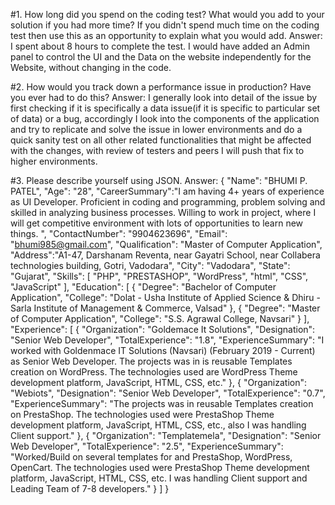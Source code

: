 #1.	How long did you spend on the coding test? What would you add to your solution if you had more time? If you didn't spend much time on the coding test then use this as an opportunity to explain what you would add.
Answer:	I spent about 8 hours to complete the test. I would have added an Admin panel to control the UI and the Data on the website independently for the Website, without changing in the code.

#2.	How would you track down a performance issue in production? Have you ever had to do this?
Answer:	I generally look into detail of the issue by first checking if it is specifically a data issue(if it is specific to particular set of data) or a bug, accordingly I look into the components of the application and try to replicate and solve the issue in lower environments and do a quick sanity test on all other related functionalities that might be affected with the changes, with review of testers and peers I will push that fix to higher environments.

#3.	Please describe yourself using JSON.
Answer:	
{
	"Name": "BHUMI P. PATEL",
	"Age": "28",
	"CareerSummary":"I am having 4+ years of experience as UI Developer. Proficient in coding and programming, problem solving and skilled in analyzing business processes. Willing to work in project, where I will get competitive environment with lots of opportunities to learn new things. ",
	"ContactNumber": "9904623696",
	"Email": "bhumi985@gmail.com",
	"Qualification": "Master of Computer Application",
	"Address":"A1-47, Darshanam Reventa, near Gayatri School, near Collabera technologies building, Gotri, Vadodara",
	"City": "Vadodara",
	"State": "Gujarat",
	"Skills": [
		"PHP",
		"PRESTASHOP",
		"WordPress",
		"html",
		"CSS",
		"JavaScript"
	],
	"Education": [
		{
			"Degree": "Bachelor of Computer Application",
			"College": "Dolat - Usha Institute of Applied Science & Dhiru - Sarla Institute of Management & Commerce, Valsad"
		},
		{
			"Degree": "Master of Computer Application",
			"College": "S.S. Agrawal College, Navsari"
		}
	],
	"Experience": [
		{
			"Organization": "Goldemace It Solutions",
			"Designation": "Senior Web Developer",
			"TotalExperience": "1.8",
			"ExperienceSummary": "I worked with Goldenmace IT Solutions (Navsari) (February 2019 - Current) as Senior Web Developer. The projects was in is reusable Templates creation on WordPress. The technologies used are WordPress Theme development platform, JavaScript, HTML, CSS, etc."
		},
		{
			"Organization": "Webiots",
			"Designation": "Senior Web Developer",
			"TotalExperience": "0.7",
			"ExperienceSummary": "The projects was in reusable Templates creation on PrestaShop. The technologies used were PrestaShop Theme development platform, JavaScript, HTML, CSS, etc., also I was handling Client support."
		},
		{
			"Organization": "Templatemela",
			"Designation": "Senior Web Developer",
			"TotalExperience": "2.5",
			"ExperienceSummary": "Worked/Build on several templates for and PrestaShop, WordPress, OpenCart. The technologies used were PrestaShop Theme development platform, JavaScript, HTML, CSS, etc. I was handling Client support and Leading Team of 7-8 developers."
		}
	]
}

